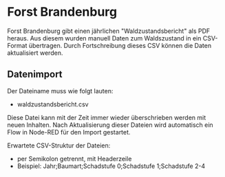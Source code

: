 # Forst Brandenburg

Forst Brandenburg gibt einen jährlichen "Waldzustandsbericht" als PDF heraus. Aus diesem wurden manuell Daten zum Waldszustand in ein CSV-Format übertragen. Durch Fortschreibung dieses CSV können die Daten aktualisiert werden. 

## Datenimport

Der Dateiname muss wie folgt lauten:

- waldzustandsbericht.csv

Diese Datei kann mit der Zeit immer wieder überschrieben werden mit neuen Inhalten. Nach Aktualisierung dieser Dateien wird automatisch ein Flow in Node-RED für den Import gestartet.

Erwartete CSV-Struktur der Dateien:

- per Semikolon getrennt, mit Headerzeile
- Beispiel: Jahr;Baumart;Schadstufe 0;Schadstufe 1;Schadstufe 2-4
